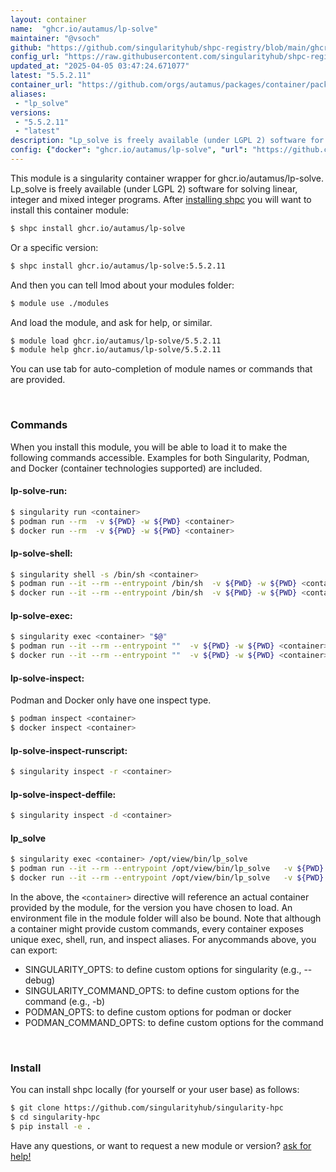 ```yaml
---
layout: container
name:  "ghcr.io/autamus/lp-solve"
maintainer: "@vsoch"
github: "https://github.com/singularityhub/shpc-registry/blob/main/ghcr.io/autamus/lp-solve/container.yaml"
config_url: "https://raw.githubusercontent.com/singularityhub/shpc-registry/main/ghcr.io/autamus/lp-solve/container.yaml"
updated_at: "2025-04-05 03:47:24.671077"
latest: "5.5.2.11"
container_url: "https://github.com/orgs/autamus/packages/container/package/lp-solve"
aliases:
 - "lp_solve"
versions:
 - "5.5.2.11"
 - "latest"
description: "Lp_solve is freely available (under LGPL 2) software for solving linear, integer and mixed integer programs."
config: {"docker": "ghcr.io/autamus/lp-solve", "url": "https://github.com/orgs/autamus/packages/container/package/lp-solve", "maintainer": "@vsoch", "description": "Lp_solve is freely available (under LGPL 2) software for solving linear, integer and mixed integer programs.", "latest": {"5.5.2.11": "sha256:cb91d0b15c13c91ceec54655dbc799c94d1da20076b0b9dbff97a5e16ef39e1a"}, "tags": {"5.5.2.11": "sha256:cb91d0b15c13c91ceec54655dbc799c94d1da20076b0b9dbff97a5e16ef39e1a", "latest": "sha256:cb91d0b15c13c91ceec54655dbc799c94d1da20076b0b9dbff97a5e16ef39e1a"}, "aliases": {"lp_solve": "/opt/view/bin/lp_solve"}}
---
```


This module is a singularity container wrapper for ghcr.io/autamus/lp-solve.
Lp_solve is freely available (under LGPL 2) software for solving linear, integer and mixed integer programs.
After [installing shpc](#install) you will want to install this container module:


```bash
$ shpc install ghcr.io/autamus/lp-solve
```

Or a specific version:

```bash
$ shpc install ghcr.io/autamus/lp-solve:5.5.2.11
```

And then you can tell lmod about your modules folder:

```bash
$ module use ./modules
```

And load the module, and ask for help, or similar.

```bash
$ module load ghcr.io/autamus/lp-solve/5.5.2.11
$ module help ghcr.io/autamus/lp-solve/5.5.2.11
```

You can use tab for auto-completion of module names or commands that are provided.

<br>

### Commands

When you install this module, you will be able to load it to make the following commands accessible.
Examples for both Singularity, Podman, and Docker (container technologies supported) are included.

#### lp-solve-run:

```bash
$ singularity run <container>
$ podman run --rm  -v ${PWD} -w ${PWD} <container>
$ docker run --rm  -v ${PWD} -w ${PWD} <container>
```

#### lp-solve-shell:

```bash
$ singularity shell -s /bin/sh <container>
$ podman run --it --rm --entrypoint /bin/sh  -v ${PWD} -w ${PWD} <container>
$ docker run --it --rm --entrypoint /bin/sh  -v ${PWD} -w ${PWD} <container>
```

#### lp-solve-exec:

```bash
$ singularity exec <container> "$@"
$ podman run --it --rm --entrypoint ""  -v ${PWD} -w ${PWD} <container> "$@"
$ docker run --it --rm --entrypoint ""  -v ${PWD} -w ${PWD} <container> "$@"
```

#### lp-solve-inspect:

Podman and Docker only have one inspect type.

```bash
$ podman inspect <container>
$ docker inspect <container>
```

#### lp-solve-inspect-runscript:

```bash
$ singularity inspect -r <container>
```

#### lp-solve-inspect-deffile:

```bash
$ singularity inspect -d <container>
```


#### lp_solve

```bash
$ singularity exec <container> /opt/view/bin/lp_solve
$ podman run --it --rm --entrypoint /opt/view/bin/lp_solve   -v ${PWD} -w ${PWD} <container> -c " $@"
$ docker run --it --rm --entrypoint /opt/view/bin/lp_solve   -v ${PWD} -w ${PWD} <container> -c " $@"
```



In the above, the `<container>` directive will reference an actual container provided
by the module, for the version you have chosen to load. An environment file in the
module folder will also be bound. Note that although a container
might provide custom commands, every container exposes unique exec, shell, run, and
inspect aliases. For anycommands above, you can export:

 - SINGULARITY_OPTS: to define custom options for singularity (e.g., --debug)
 - SINGULARITY_COMMAND_OPTS: to define custom options for the command (e.g., -b)
 - PODMAN_OPTS: to define custom options for podman or docker
 - PODMAN_COMMAND_OPTS: to define custom options for the command

<br>

### Install

You can install shpc locally (for yourself or your user base) as follows:

```bash
$ git clone https://github.com/singularityhub/singularity-hpc
$ cd singularity-hpc
$ pip install -e .
```

Have any questions, or want to request a new module or version? [ask for help!](https://github.com/singularityhub/singularity-hpc/issues)